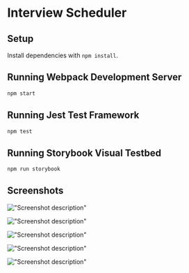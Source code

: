 # Interview Scheduler

## Setup

Install dependencies with `npm install`.

## Running Webpack Development Server

```sh
npm start
```

## Running Jest Test Framework

```sh
npm test
```

## Running Storybook Visual Testbed

```sh
npm run storybook
```
## Screenshots

!["Screenshot description"](URL)


!["Screenshot description"](URL)


!["Screenshot description"](URL)


!["Screenshot description"](URL)


!["Screenshot description"](URL)